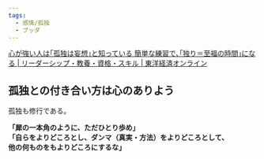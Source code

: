 ```yaml
---
tags:
  - 感情/孤独
  - ブッダ
---
```

[心が強い人は｢孤独は妄想｣と知っている 簡単な練習で､｢独り＝至福の時間｣になる | リーダーシップ・教養・資格・スキル | 東洋経済オンライン](https://toyokeizai.net/articles/-/141866?page=3)

## 孤独との付き合い方は心のありよう

孤独も修行である。

**「犀の一本角のように、ただひとり歩め」  
「自らをよりどころとし、ダンマ（真実・方法）をよりどころとして、  
他の何ものをもよりどころにするな」**


